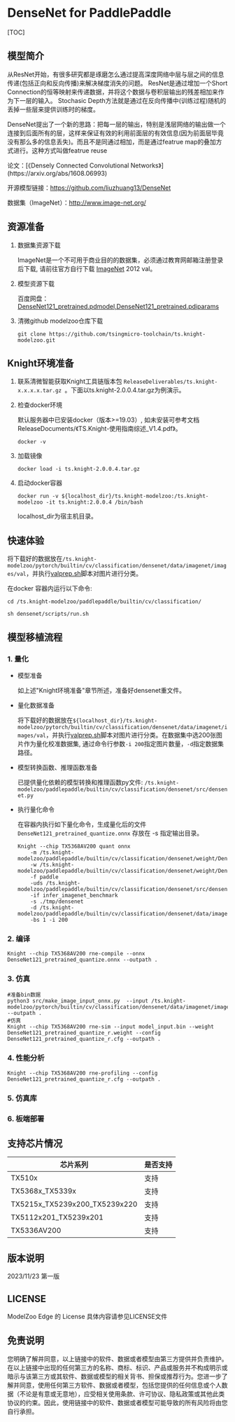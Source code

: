 # DenseNet for PaddlePaddle

<!--命名规则 {model_name}-{dataset}-{framework}-->

[TOC]

## 模型简介

从ResNet开始，有很多研究都是琢磨怎么通过提高深度网络中层与层之间的信息传递(包括正向和反向传播)来解决梯度消失的问题。 ResNet是通过增加一个Short Connection的恒等映射来传递数据，并将这个数据与卷积层输出的残差相加来作为下一层的输入。 Stochasic Depth方法就是通过在反向传播中(训练过程)随机的丢掉一些层来提供训练时的梯度。

DenseNet提出了一个新的思路：把每一层的输出，特别是浅层网络的输出做一个连接到后面所有的层，这样来保证有效的利用前面层的有效信息(因为前面层毕竟没有那么多的信息丢失)。而且不是同通过相加，而是通过featrue map的叠加方式进行。这种方式叫做featrue reuse

<!--可选-->论文：[《Densely Connected Convolutional Networks》](https://arxiv.org/abs/1608.06993)

开源模型链接：https://github.com/liuzhuang13/DenseNet

数据集（ImageNet）：http://www.image-net.org/

## 资源准备

1. 数据集资源下载

	ImageNet是一个不可用于商业目的的数据集，必须通过教育网邮箱注册登录后下载, 请前往官方自行下载 [ImageNet](http://image-net.org/) 2012 val。

2. 模型资源下载

	百度网盘： [DenseNet121_pretrained.pdmodel,DenseNet121_pretrained.pdiparams](https://pan.baidu.com/s/1A7zqiaY-QKJVgOR4VmtsjA?pwd=c5ww)

3. 清微github modelzoo仓库下载

	```git clone https://github.com/tsingmicro-toolchain/ts.knight-modelzoo.git```

## Knight环境准备

1. 联系清微智能获取Knight工具链版本包 ```ReleaseDeliverables/ts.knight-x.x.x.x.tar.gz ```。下面以ts.knight-2.0.0.4.tar.gz为例演示。

2. 检查docker环境

	​默认服务器中已安装docker（版本>=19.03）, 如未安装可参考文档ReleaseDocuments/《TS.Knight-使用指南综述_V1.4.pdf》。
	
	```
	docker -v   
	```

3. 加载镜像
	
	```
	docker load -i ts.knight-2.0.0.4.tar.gz
	```

4. 启动docker容器

	```
	docker run -v ${localhost_dir}/ts.knight-modelzoo:/ts.knight-modelzoo -it ts.knight:2.0.0.4 /bin/bash
	```
	
	localhost_dir为宿主机目录。

## 快速体验
将下载好的数据放在`/ts.knight-modelzoo/pytorch/builtin/cv/classification/densenet/data/imagenet/images/val`，并执行[valprep.sh](https://pan.baidu.com/s/12j74t9xiHWHiVD-pDILBng?pwd=li7r)脚本对图片进行分类。

在docker 容器内运行以下命令:

```
cd /ts.knight-modelzoo/paddlepaddle/builtin/cv/classification/
```

```
sh densenet/scripts/run.sh
```

## 模型移植流程

### 1. 量化

-   模型准备
	
	如上述"Knight环境准备"章节所述，准备好densenet重文件。
	

-   量化数据准备

    将下载好的数据放在`${localhost_dir}/ts.knight-modelzoo/pytorch/builtin/cv/classification/densenet/data/imagenet/images/val`，并执行[valprep.sh](https://pan.baidu.com/s/1rAOzMAZhlN6sCvJMoBQROg?pwd=u2np)脚本对图片进行分类。在数据集中选200张图片作为量化校准数据集, 通过命令行参数```-i 200```指定图片数量，```-d```指定数据集路径。

-   模型转换函数、推理函数准备
	
	已提供量化依赖的模型转换和推理函数py文件: ```/ts.knight-modelzoo/paddlepaddle/builtin/cv/classification/densenet/src/densenet.py```

-   执行量化命令

	在容器内执行如下量化命令，生成量化后的文件 `DenseNet121_pretrained_quantize.onnx` 存放在 -s 指定输出目录。

    	Knight --chip TX5368AV200 quant onnx 
			-m /ts.knight-modelzoo/paddlepaddle/builtin/cv/classification/densenet/weight/DenseNet121_pretrained.pdmodel
    		-w /ts.knight-modelzoo/paddlepaddle/builtin/cv/classification/densenet/weight/DenseNet121_pretrained.pdiparams
    		-f paddle 
    		-uds /ts.knight-modelzoo/paddlepaddle/builtin/cv/classification/densenet/src/densenet.py 
    		-if infer_imagenet_benchmark 
			-s ./tmp/densenet 
    		-d /ts.knight-modelzoo/paddlepaddle/builtin/cv/classification/densenet/data/imagenet/images/val 
    		-bs 1 -i 200


### 2. 编译


    Knight --chip TX5368AV200 rne-compile --onnx DenseNet121_pretrained_quantize.onnx --outpath .


### 3. 仿真

    #准备bin数据
    python3 src/make_image_input_onnx.py  --input /ts.knight-modelzoo/pytorch/builtin/cv/classification/densenet/data/imagenet/images/val/n07749582 --outpath .
    #仿真
    Knight --chip TX5368AV200 rne-sim --input model_input.bin --weight DenseNet121_pretrained_quantize_r.weight --config  DenseNet121_pretrained_quantize_r.cfg --outpath .

### 4. 性能分析

```
Knight --chip TX5368AV200 rne-profiling --config  DenseNet121_pretrained_quantize_r.cfg --outpath .
```

### 5. 仿真库

### 6. 板端部署



## 支持芯片情况

| 芯片系列                                          | 是否支持 |
| ------------------------------------------------ | ------- |
| TX510x                                           | 支持     |
| TX5368x_TX5339x                                  | 支持     |
| TX5215x_TX5239x200_TX5239x220 | 支持     |
| TX5112x201_TX5239x201                            | 支持     |
| TX5336AV200                                      | 支持     |



## 版本说明

2023/11/23  第一版



## LICENSE

ModelZoo Edge 的 License 具体内容请参见LICENSE文件

## 免责说明

您明确了解并同意，以上链接中的软件、数据或者模型由第三方提供并负责维护。在以上链接中出现的任何第三方的名称、商标、标识、产品或服务并不构成明示或暗示与该第三方或其软件、数据或模型的相关背书、担保或推荐行为。您进一步了解并同意，使用任何第三方软件、数据或者模型，包括您提供的任何信息或个人数据（不论是有意或无意地），应受相关使用条款、许可协议、隐私政策或其他此类协议的约束。因此，使用链接中的软件、数据或者模型可能导致的所有风险将由您自行承担。



